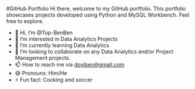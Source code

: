 #GitHub Portfolio
Hi there, welcome to my GitHub portfolio. This portfolio showcases projects developed using Python and MySQL Workbench. Feel free to explore.

- 👋 Hi, I’m @Top-BenBen
- 👀 I’m interested in Data Analytics Projects
- 🌱 I’m currently learning Data Analytics
- 💞️ I’m looking to collaborate on any Data Analytics and/or Project Management projects. 
- 📫 How to reach me via doyiben@gmail.com
- 😄 Pronouns: Him/He
- ⚡ Fun fact: Cooking and soccer

<!---
Top-BenBen/Top-BenBen is a ✨ special ✨ repository because its `README.md` (this file) appears on your GitHub profile.
You can click the Preview link to take a look at your changes.
--->
